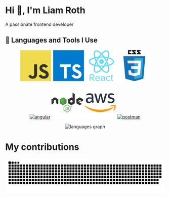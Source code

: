 <h1>Hi 👋, I'm Liam Roth</h1>
<p>A passionate frontend developer</p>
<h2>🚀 Languages and Tools I Use</h2>
<p style="text-align: center;"><a target="_blank" href="https://raw.githubusercontent.com/devicons/devicon/master/icons/javascript/javascript-original.svg" style="display: inline-block;"><img src="https://raw.githubusercontent.com/devicons/devicon/master/icons/javascript/javascript-original.svg" alt="javascript" width="100" height="100" /></a>
<a target="_blank" href="https://raw.githubusercontent.com/devicons/devicon/master/icons/typescript/typescript-original.svg" style="display: inline-block;"><img src="https://raw.githubusercontent.com/devicons/devicon/master/icons/typescript/typescript-original.svg" alt="typescript" width="100" height="100" /></a>
<a target="_blank" href="https://raw.githubusercontent.com/devicons/devicon/master/icons/react/react-original-wordmark.svg" style="display: inline-block;"><img src="https://raw.githubusercontent.com/devicons/devicon/master/icons/react/react-original-wordmark.svg" alt="react" width="100" height="100" /></a>
<a target="_blank" href="https://raw.githubusercontent.com/devicons/devicon/master/icons/css3/css3-original-wordmark.svg" style="display: inline-block;"><img src="https://raw.githubusercontent.com/devicons/devicon/master/icons/css3/css3-original-wordmark.svg" alt="css3" width="100" height="100" /></a></p>
<p style="text-align: center;">
<a target="_blank" href="https://angular.io/assets/images/logos/angular/angular.svg" style="display: inline-block;"><img src="https://angular.io/assets/images/logos/angular/angular.svg" alt="angular" width="100" height="100" /></a>
<a target="_blank" href="https://raw.githubusercontent.com/devicons/devicon/master/icons/nodejs/nodejs-original-wordmark.svg" style="display: inline-block;"><img src="https://raw.githubusercontent.com/devicons/devicon/master/icons/nodejs/nodejs-original-wordmark.svg" alt="nodejs" width="100" height="100" /></a>
<a target="_blank" href="https://raw.githubusercontent.com/devicons/devicon/master/icons/amazonwebservices/amazonwebservices-original-wordmark.svg" style="display: inline-block;"><img src="https://raw.githubusercontent.com/devicons/devicon/master/icons/amazonwebservices/amazonwebservices-original-wordmark.svg" alt="aws" width="100" height="100" /></a>
<a target="_blank" href="https://www.vectorlogo.zone/logos/getpostman/getpostman-icon.svg" style="display: inline-block;">
  <img src="https://www.vectorlogo.zone/logos/getpostman/getpostman-icon.svg" alt="postman" width="100" height="100" /></a></p>
  <p style="text-align: center;"><img src="https://github-readme-stats.vercel.app/api/top-langs?username=schlaya&locale=en&hide_title=false&layout=compact&card_width=400&langs_count=5&theme=dracula&hide_border=false" height="150" alt="languages graph"  /></p>
        <h1>My contributions</h1>
        <picture>
            <source media="(prefers-color-scheme: dark)" srcset="https://raw.githubusercontent.com/schlaya/schlaya/output/github-snake-dark.svg" />
            <source media="(prefers-color-scheme: light)" srcset="https://raw.githubusercontent.com/schlaya/schlaya/output/github-snake.svg" />
            <img alt="github-snake" src="https://raw.githubusercontent.com/schlaya/schlaya/output/github-snake.svg" />
        </picture>
